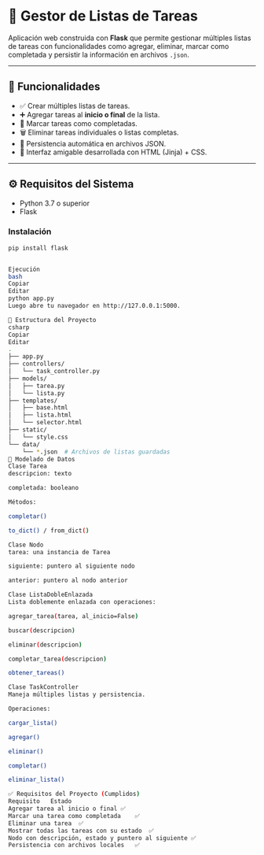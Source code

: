 # 📝 Gestor de Listas de Tareas

Aplicación web construida con **Flask** que permite 
gestionar múltiples listas de tareas con funcionalidades 
como agregar, eliminar, marcar como completada 
y persistir la información en archivos `.json`.

---

## 🚀 Funcionalidades

- ✅ Crear múltiples listas de tareas.
- ➕ Agregar tareas al **inicio o final** de la lista.
- 📌 Marcar tareas como completadas.
- 🗑 Eliminar tareas individuales o listas completas.
- 💾 Persistencia automática en archivos JSON.
- 🔁 Interfaz amigable desarrollada con HTML (Jinja) + CSS.

---

## ⚙️ Requisitos del Sistema

- Python 3.7 o superior
- Flask

### Instalación

```bash
pip install flask


Ejecución
bash
Copiar
Editar
python app.py
Luego abre tu navegador en http://127.0.0.1:5000.

📂 Estructura del Proyecto
csharp
Copiar
Editar
.
├── app.py
├── controllers/
│   └── task_controller.py
├── models/
│   ├── tarea.py
│   └── lista.py
├── templates/
│   ├── base.html
│   ├── lista.html
│   └── selector.html
├── static/
│   └── style.css
└── data/
    └── *.json  # Archivos de listas guardadas
🧠 Modelado de Datos
Clase Tarea
descripcion: texto

completada: booleano

Métodos:

completar()

to_dict() / from_dict()

Clase Nodo
tarea: una instancia de Tarea

siguiente: puntero al siguiente nodo

anterior: puntero al nodo anterior

Clase ListaDobleEnlazada
Lista doblemente enlazada con operaciones:

agregar_tarea(tarea, al_inicio=False)

buscar(descripcion)

eliminar(descripcion)

completar_tarea(descripcion)

obtener_tareas()

Clase TaskController
Maneja múltiples listas y persistencia.

Operaciones:

cargar_lista()

agregar()

eliminar()

completar()

eliminar_lista()

✅ Requisitos del Proyecto (Cumplidos)
Requisito	Estado
Agregar tarea al inicio o final	✅
Marcar una tarea como completada	✅
Eliminar una tarea	✅
Mostrar todas las tareas con su estado	✅
Nodo con descripción, estado y puntero al siguiente	✅
Persistencia con archivos locales	✅

